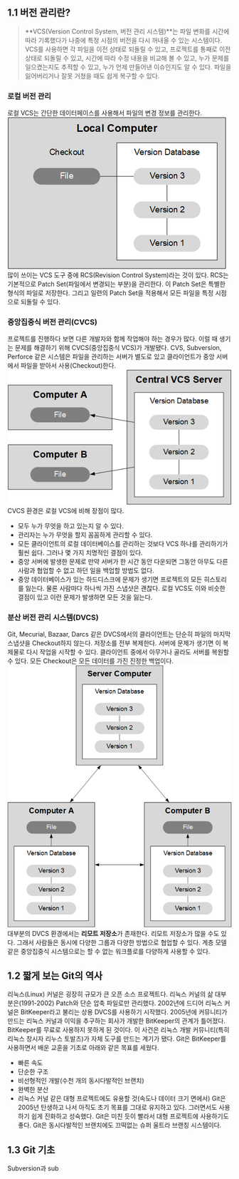 ## 1.1 버전 관리란?
> **VCS(Version Control System, 버전 관리 시스템)**는 파일 변화를 시간에 따라 기록했다가 나중에 특정 시점의 버전을 다시 꺼내올 수 있는 시스템이다.
VCS를 사용하면 각 파일을 이전 상태로 되돌릴 수 있고, 프로젝트를 통째로 이전 상태로 되돌릴 수 있고, 시간에 따라 수정 내용을 비교해 볼 수 있고, 누가 문제를 일으켰는지도 추적할 수 있고, 누가 언제 만들어낸 이슈인지도 알 수 있다. 파일을 잃어버리거나 잘못 거쳤을 때도 쉽게 복구할 수 있다.

### 로컬 버전 관리
로컬 VCS는 간단한 데이터페이스를 사용해서 파일의 변경 정보를 관리한다.
![그림 1-1 로컬 버전 관리](https://raw.githubusercontent.com/esesem/ProGit/master/Figure/1-1.png)
많이 쓰이는 VCS 도구 중에 RCS(Revision Control System)라는 것이 있다. RCS는 기본적으로 Patch Set(파일에서 변경되는 부분)을 관리한다. 이 Patch Set은 특별한 형식의 파일로 저장한다. 그리고 일련의 Patch Set을 적용해서 모든 파일을 특정 시점으로 되돌릴 수 있다.

### 중앙집중식 버전 관리(CVCS)
프로젝트를 진행하다 보면 다른 개발자와 함께 작업해야 하는 경우가 많다. 이럴 때 생기는 문제를 해결하기 위해 CVCS(중앙집중식 VCS)가 개발됐다. CVS, Subversion, Perforce 같은 시스템은 파일을 관리하는 서버가 별도로 있고 클라이언트가 중앙 서버에서 파일을 받아서 사용(Checkout)한다.
![그림 1-2 중앙집중식 버전 관리(CVCS)](https://raw.githubusercontent.com/esesem/ProGit/master/Figure/1-2.png)
CVCS 환경은 로컬 VCS에 비해 장점이 많다.
* 모두 누가 무엇을 하고 있는지 알 수 있다.
* 관리자는 누가 무엇을 할지 꼼꼼하게 관리할 수 있다.
* 모든 클라이언트의 로컬 데이터베이스를 관리하는 것보다 VCS 하나를 관리하기가 훨씬 쉽다.
그러나 몇 가지 치명적인 결점이 있다.
* 중앙 서버에 발생한 문제로 만약 서버가 한 시간 동안 다운되면 그동안 아무도 다른 사람과 협업할 수 없고 하던 일을 백업할 방법도 없다.
* 중앙 데이터베이스가 있는 하드디스크에 문제가 생기면 프로젝트의 모든 히스토리를 잃는다. 물론 사람마다 하나씩 가진 스냅샷은 괜찮다. 로컬 VCS도 이와 비슷한 결점이 있고 이런 문제가 발생하면 모든 것을 잃는다.

### 분산 버전 관리 시스템(DVCS)
Git, Mecurial, Bazaar, Darcs 같은 DVCS에서의 클라이언트는 단순히 파일의 마지막 스냅샷을 Checkout하지 않는다. 저장소를 전부 복제한다. 서버에 문제가 생기면 이 복제물로 다시 작업을 시작할 수 있다. 클라이언트 중에서 아무거나 골라도 서버를 복원할 수 있다. 모든 Checkout은 모든 데이터를 가진 진정한 백업이다.
![그림 1-3 분산 버전 관리 시스템(DVCS)](https://raw.githubusercontent.com/esesem/ProGit/master/Figure/1-3.png)
대부분의 DVCS 환경에서는 **리모트 저장소**가 존재한다. 리모트 저장소가 많을 수도 있다. 그래서 사람들은 동시에 다양한 그룹과 다양한 방법으로 협업할 수 있다. 계층 모델 같은 중앙집중식 시스템으로는 할 수 없는 워크플로를 다양하게 사용할 수 있다.


## 1.2 짧게 보는 Git의 역사
리눅스(Linux) 커널은 굉장히 규모가 큰 오픈 소스 프로젝트다. 리눅스 커널의 삶 대부분은(1991-2002) Patch와 단순 압축 파일로만 관리했다. 2002년에 드디어 리눅스 커널은 BitKeeper라고 불리는 상용 DVCS를 사용하기 시작했다.
2005년에 커뮤니티가 만드는 리눅스 커널과 이익을 추구하는 회사가 개발한 BitKeeper의 관계가 틀어졌다. BitKeeper를 무료로 사용하지 못하게 된 것이다. 이 사건은 리눅스 개발 커뮤니티(특히 리눅스 창시자 리누스 토발즈)가 자체 도구를 만드는 계기가 됐다. Git은 BitKeeper를 사용하면서 배운 교훈을 기초로 아래와 같은 목표를 세웠다.
* 빠른 속도
* 단순한 구조
* 비선형적인 개발(수천 개의 동시다발적인 브랜치)
* 완벽한 분산
* 리눅스 커널 같은 대형 프로젝트에도 유용할 것(속도나 데이터 크기 면에서)
Git은 2005년 탄생하고 나서 아직도 초기 목표를 그대로 유지하고 있다. 그러면서도 사용하기 쉽게 진화하고 성숙했다. Git은 미친 듯이 빨라서 대형 프로젝트에 사용하기도 좋다. Git은 동시다발적인 브랜치에도 끄떡없는 슈퍼 울트라 브랜칭 시스템이다.


## 1.3 Git 기초
Subversion과 sub